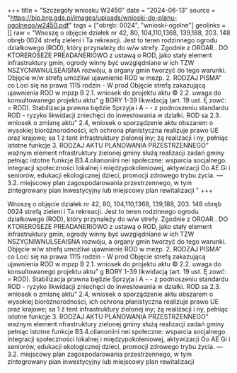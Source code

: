 +++
title = "Szczegóły wniosku W2450"
date = "2024-06-13"
source = "https://bip.brg.gda.pl/images/uploads/wnioski-do-planu-ogolnego/w2450.pdf"
tags = ["obręb: 0024", "wnioski-ogolne"]
geolinks = []
raw = "Wnoszę o objęcie działek nr 42, 80, 104,110,1368, 139,188, 203. 148 obręb 0024 strefą zieleni i Ta rekreacji. Jest to teren rodzinnego ogrodu działkowego (ROD), który przynależy do w/w strefy. Zgodnie z OROAR.. DO KTOREROSEZE PREADANERIOWO z ustawą o ROD, jako stały element infrastruktury gmin, ogrody winny być uwzgiędniane w ich TZW NSZYCNIWNULSEAISNA rozwóju, a organy gmin tworzyć do tego warunki. Objęcie w/w strefą umożliwi ujawnienie ROD w mezp. 2. RODZAJ PISMA” co Loci się na prawa 1115 rodzin - W prod Objęcie strefą zakazującą ujawnienia ROD w mpzp B 2.1. wniosek do projektu aktu © 2.2. uwaga do konsultowanego projektu aktu” g BORY 1-39 likwidacją (art. 19 ust. Ę zowć: = ROD). Stabilizacja prawna będzie Sprzyja i A - - z podnoszeniu standardu ROD - ryzyko likwidacji zniechęci do inwestowania w działki. ROD sa 2.3. wniosek o zmianę aktu” 2.4, wniosek o sporządzenie aktu obszarem o wysokiej bioróżnorodności, ich ochrona płanistyczna realizuje prawo UE oraz krajowe; sa 1 ż tent infrastruktury zielonej iny; żą realizacji i ny, pełniąc istotne funkcje 3. RODZAJ AKTU PLANOWANIA PRZESTRZENNEGO” ważnym element nfrastruktury zielonej gminy służą realizacji zadań gminy pełniąc istotne funkcje B3.4.olianoniini nei społeczne: wsparcia socjalnego. integracji społeczności lokalnej i międzypokoleniowej, aktywizacji Oo AE Gi i seniorów, edukacji ekologicznej dzieci, promocji zdrowego trybu życia. — 3.2. miejscowy plan zagospodarowania przestrzennego, w tym zintegrowany pian inwestycyjny lub miejscowy plan rewitalizacji "
+++

Wnoszę o objęcie działek nr 42, 80, 104,110,1368, 139,188, 203. 148 obręb 0024 strefą zieleni i
Ta rekreacji. Jest to teren rodzinnego ogrodu działkowego (ROD), który przynależy do w/w strefy. Zgodnie
z OROAR.. DO KTOREROSEZE PREADANERIOWO z ustawą o ROD, jako stały element infrastruktury gmin, ogrody winny być uwzgiędniane w ich
TZW NSZYCNIWNULSEAISNA rozwóju, a organy gmin tworzyć do tego warunki. Objęcie w/w strefą umożliwi ujawnienie ROD w mezp.
2. RODZAJ PISMA” co Loci się na prawa 1115 rodzin - W prod Objęcie strefą zakazującą ujawnienia ROD w mpzp
B 2.1. wniosek do projektu aktu © 2.2. uwaga do konsultowanego projektu aktu” g BORY 1-39 likwidacją (art. 19 ust. Ę zowć: = ROD). Stabilizacja prawna będzie Sprzyja
i A - - z podnoszeniu standardu ROD - ryzyko likwidacji zniechęci do inwestowania w działki. ROD sa
2.3. wniosek o zmianę aktu” 2.4, wniosek o sporządzenie aktu obszarem o wysokiej bioróżnorodności, ich ochrona płanistyczna realizuje prawo UE oraz krajowe; sa
1 ż tent infrastruktury zielonej iny; żą realizacji i ny, pełniąc istotne funkcje
3. RODZAJ AKTU PLANOWANIA PRZESTRZENNEGO” ważnym element nfrastruktury zielonej gminy służą realizacji zadań gminy pełniąc istotne funkcje
B3.4.olianoniini nei społeczne: wsparcia socjalnego. integracji społeczności lokalnej i międzypokoleniowej, aktywizacji
Oo AE Gi i seniorów, edukacji ekologicznej dzieci, promocji zdrowego trybu życia.
— 3.2. miejscowy plan zagospodarowania przestrzennego, w tym zintegrowany pian inwestycyjny lub
miejscowy plan rewitalizacji 


